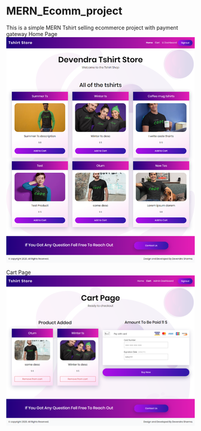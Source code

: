 # MERN_Ecomm_project
This is a simple MERN Tshirt selling ecommerce project with payment gateway
Home Page
![Home Page](https://github.com/dev73511/MERN_Ecomm_project/blob/master/HomePage.png)

Cart Page
![Cart Page](https://github.com/dev73511/MERN_Ecomm_project/blob/master/cart.png)
